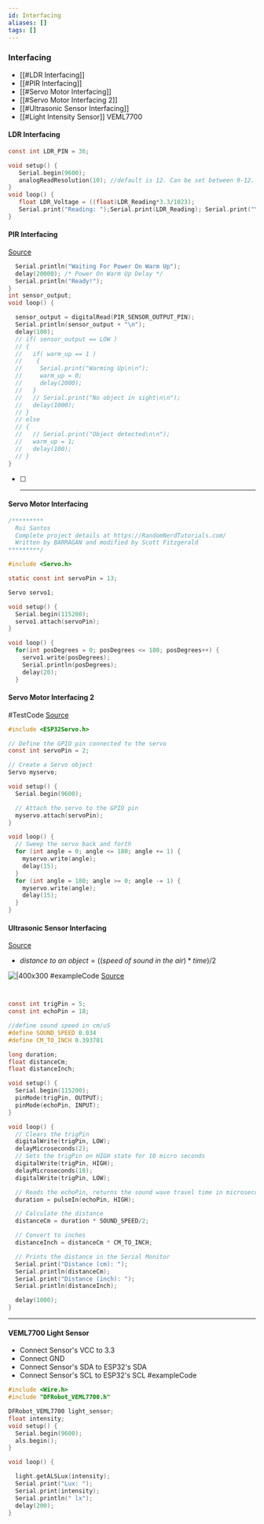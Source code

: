 ```yaml
---
id: Interfacing
aliases: []
tags: []
---
```


### Interfacing

- [[#LDR Interfacing]]
- [[#PIR Interfacing]]
- [[#Servo Motor Interfacing]]
- [[#Servo Motor Interfacing 2]]
- [[#Ultrasonic Sensor Interfacing]]
- [[#Light Intensity Sensor]] VEML7700

#### LDR Interfacing

```c
const int LDR_PIN = 36;

void setup() {
   Serial.begin(9600);
   analogReadResolution(10); //default is 12. Can be set between 9-12.
}
void loop() {
   float LDR_Voltage = ((float)LDR_Reading*3.3/1023);
   Serial.print("Reading: ");Serial.print(LDR_Reading); Serial.print("\t");Serial.print("Voltage: ");Serial.println(LDR_Voltage);
}

```

#### PIR Interfacing

[Source](https://www.electronicwings.com/esp32/pir-sensor-interfacing-with-esp32)

```c
  Serial.println("Waiting For Power On Warm Up");
  delay(20000); /* Power On Warm Up Delay */
  Serial.println("Ready!");
}
int sensor_output;
void loop() {

  sensor_output = digitalRead(PIR_SENSOR_OUTPUT_PIN);
  Serial.println(sensor_output + "\n");
  delay(100);
  // if( sensor_output == LOW )
  // {
  //   if( warm_up == 1 )
  //    {
  //     Serial.print("Warming Up\n\n");
  //     warm_up = 0;
  //     delay(2000);
  //   }
  //   // Serial.print("No object in sight\n\n");
  //   delay(1000);
  // }
  // else
  // {
  //   // Serial.print("Object detected\n\n");
  //   warm_up = 1;
  //   delay(100);
  // }
}
```

- [ ] ***

#### Servo Motor Interfacing

```c
/*********
  Rui Santos
  Complete project details at https://RandomNerdTutorials.com/
  Written by BARRAGAN and modified by Scott Fitzgerald
*********/

#include <Servo.h>

static const int servoPin = 13;

Servo servo1;

void setup() {
  Serial.begin(115200);
  servo1.attach(servoPin);
}

void loop() {
  for(int posDegrees = 0; posDegrees <= 180; posDegrees++) {
    servo1.write(posDegrees);
    Serial.println(posDegrees);
    delay(20);
  }

```

#### Servo Motor Interfacing 2

#TestCode
[Source](https://chat.openai.com/)

```c
#include <ESP32Servo.h>

// Define the GPIO pin connected to the servo
const int servoPin = 2;

// Create a Servo object
Servo myservo;

void setup() {
  Serial.begin(9600);

  // Attach the servo to the GPIO pin
  myservo.attach(servoPin);
}

void loop() {
  // Sweep the servo back and forth
  for (int angle = 0; angle <= 180; angle += 1) {
    myservo.write(angle);
    delay(15);
  }
  for (int angle = 180; angle >= 0; angle -= 1) {
    myservo.write(angle);
    delay(15);
  }
}
```

#### Ultrasonic Sensor Interfacing

[Source](https://randomnerdtutorials.com/esp32-hc-sr04-ultrasonic-arduino/)

- $distance\ to\ an\ object = ((speed\ of\ sound\ in\ the\ air)*time)/2$

![|400x300](https://i0.wp.com/randomnerdtutorials.com/wp-content/uploads/2021/06/ESP32-Ultrasonic-Sensor-Wiring-Fritzing-Diagram.png?w=846&quality=100&strip=all&ssl=1)
#exampleCode
[Source](https://randomnerdtutorials.com/esp32-hc-sr04-ultrasonic-arduino/)

```c


const int trigPin = 5;
const int echoPin = 18;

//define sound speed in cm/uS
#define SOUND_SPEED 0.034
#define CM_TO_INCH 0.393701

long duration;
float distanceCm;
float distanceInch;

void setup() {
  Serial.begin(115200);
  pinMode(trigPin, OUTPUT);
  pinMode(echoPin, INPUT);
}

void loop() {
  // Clears the trigPin
  digitalWrite(trigPin, LOW);
  delayMicroseconds(2);
  // Sets the trigPin on HIGH state for 10 micro seconds
  digitalWrite(trigPin, HIGH);
  delayMicroseconds(10);
  digitalWrite(trigPin, LOW);

  // Reads the echoPin, returns the sound wave travel time in microseconds
  duration = pulseIn(echoPin, HIGH);

  // Calculate the distance
  distanceCm = duration * SOUND_SPEED/2;

  // Convert to inches
  distanceInch = distanceCm * CM_TO_INCH;

  // Prints the distance in the Serial Monitor
  Serial.print("Distance (cm): ");
  Serial.println(distanceCm);
  Serial.print("Distance (inch): ");
  Serial.println(distanceInch);

  delay(1000);
}
```

---

#### VEML7700 Light Sensor

- Connect Sensor's VCC to 3.3
- Connect GND
- Connect Sensor's SDA to ESP32's SDA
- Connect Sensor's SCL to ESP32's SCL
  #exampleCode

```c
#include <Wire.h>
#include "DFRobot_VEML7700.h"

DFRobot_VEML7700 light_sensor;
float intensity;
void setup() {
  Serial.begin(9600);
  als.begin();
}

void loop() {

  light.getALSLux(intensity);
  Serial.print("Lux: ");
  Serial.print(intensity);
  Serial.println(" lx");
  delay(200);
}

```
